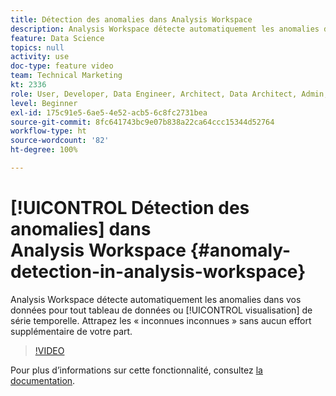 ```yaml
---
title: Détection des anomalies dans Analysis Workspace
description: Analysis Workspace détecte automatiquement les anomalies dans vos données pour tout tableau de données ou visualisation de série temporelle. Attrapez les « inconnues inconnues » sans aucun effort supplémentaire de votre part.
feature: Data Science
topics: null
activity: use
doc-type: feature video
team: Technical Marketing
kt: 2336
role: User, Developer, Data Engineer, Architect, Data Architect, Admin, Leader
level: Beginner
exl-id: 175c91e5-6ae5-4e52-acb5-6c8fc2731bea
source-git-commit: 8fc641743bc9e07b838a22ca64ccc15344d52764
workflow-type: ht
source-wordcount: '82'
ht-degree: 100%

---
```


# [!UICONTROL Détection des anomalies] dans Analysis Workspace {#anomaly-detection-in-analysis-workspace}

Analysis Workspace détecte automatiquement les anomalies dans vos données pour tout tableau de données ou [!UICONTROL visualisation] de série temporelle. Attrapez les « inconnues inconnues » sans aucun effort supplémentaire de votre part.

>[!VIDEO](https://video.tv.adobe.com/v/25444/?quality=12&learn=on)

Pour plus dʼinformations sur cette fonctionnalité, consultez [la documentation](https://experienceleague.adobe.com/docs/analytics/analyze/analysis-workspace/virtual-analyst/anomaly-detection/anomaly-detection.html?lang=fr).
